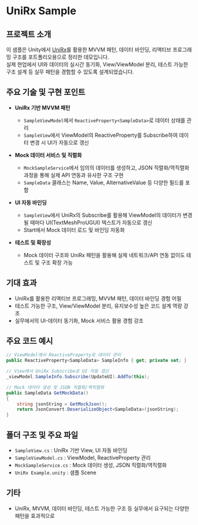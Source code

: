 # UniRx Sample

## 프로젝트 소개
이 샘플은 Unity에서 [UniRx](https://github.com/neuecc/UniRx)를 활용한 MVVM 패턴, 데이터 바인딩, 리액티브 프로그래밍 구조를 포트폴리오용으로 정리한 데모입니다.  
실제 현업에서 UI와 데이터의 실시간 동기화, View/ViewModel 분리, 테스트 가능한 구조 설계 등 실무 패턴을 경험할 수 있도록 설계되었습니다.

## 주요 기술 및 구현 포인트

- **UniRx 기반 MVVM 패턴**
  - `SampleViewModel`에서 `ReactiveProperty<SampleData>`로 데이터 상태를 관리
  - `SampleView`에서 ViewModel의 ReactiveProperty를 Subscribe하여 데이터 변경 시 UI가 자동으로 갱신

- **Mock 데이터 서비스 및 직렬화**
  - `MockSampleService`에서 임의의 데이터를 생성하고, JSON 직렬화/역직렬화 과정을 통해 실제 API 연동과 유사한 구조 구현
  - `SampleData` 클래스는 Name, Value, AlternativeValue 등 다양한 필드를 포함

- **UI 자동 바인딩**
  - `SampleView`에서 UniRx의 Subscribe를 활용해 ViewModel의 데이터가 변경될 때마다 UI(TextMeshProUGUI) 텍스트가 자동으로 갱신
  - Start에서 Mock 데이터 로드 및 바인딩 자동화

- **테스트 및 확장성**
  - Mock 데이터 구조와 UniRx 패턴을 활용해 실제 네트워크/API 연동 없이도 테스트 및 구조 확장 가능

## 기대 효과

- UniRx를 활용한 리액티브 프로그래밍, MVVM 패턴, 데이터 바인딩 경험 어필
- 테스트 가능한 구조, View/ViewModel 분리, 유지보수성 높은 코드 설계 역량 강조
- 실무에서의 UI-데이터 동기화, Mock 서비스 활용 경험 강조

## 주요 코드 예시

```csharp
// ViewModel에서 ReactiveProperty로 데이터 관리
public ReactiveProperty<SampleData> SampleInfo { get; private set; }

// View에서 UniRx Subscribe로 UI 자동 갱신
_viewModel.SampleInfo.Subscribe(UpdateUI).AddTo(this);

// Mock 데이터 생성 및 JSON 직렬화/역직렬화
public SampleData GetMockData()
{
    string jsonString = GetMockJson();
    return JsonConvert.DeserializeObject<SampleData>(jsonString);
}
```

## 폴더 구조 및 주요 파일

- `SampleView.cs` : UniRx 기반 View, UI 자동 바인딩
- `SampleViewModel.cs` : ViewModel, ReactiveProperty 관리
- `MockSampleService.cs` : Mock 데이터 생성, JSON 직렬화/역직렬화
- `UniRx Example.unity` : 샘플 Scene

## 기타

- UniRx, MVVM, 데이터 바인딩, 테스트 가능한 구조 등 실무에서 요구되는 다양한 패턴을 효과적으로
